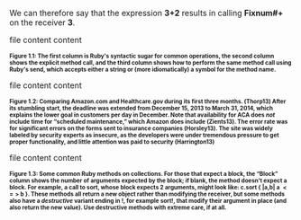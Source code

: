 We can therefore say that the expression **3+2** results in calling **Fixnum#+** on the receiver **3**.

file content content

**<p style="font-size: 10px">Figure 1.1:  The first column is Ruby's syntactic sugar for common operations, the second column shows the explicit method call, and the third column shows how to perform the same method call using Ruby's **send**, which accepts either a string or (more idiomatically) a symbol for the method name.</p>**


file content content

**<p style="font-size: 10px">Figure 1.2:  Comparing Amazon.com and Healthcare.gov during its first three months. (Thorp13) After its stumbling start, the deadline was extended from December 15, 2013 to March 31, 2014, which explains the lower goal in customers per day in December. Note that availability for ACA does *not* include time for “scheduled maintenance,” which Amazon does include (Zients13). The error rate was for significant errors on the forms sent to insurance companies (Horsley13). The site was widely labeled by security experts as insecure, as the developers were under tremendous pressure to get proper functionality, and little attention was paid to security (Harrington13)</p>**


file content content

**<p style="font-size: 10px">Figure 1.3:  Some common Ruby methods on collections.  For those that expect a block, the “Block” column shows the number of arguments expected by the block; if blank, the method doesn't expect a block.  For example, a call to **sort**, whose block expects 2 arguments, might look like: **c.sort { |a,b| a $<=>$ b }**. These methods all return a new object rather than modifying the receiver, but some methods also have a *destructive* variant ending in **!**, for example **sort!**, that modify their argument in place  (and also return the new value). Use destructive methods with extreme care, if at all.</p>**